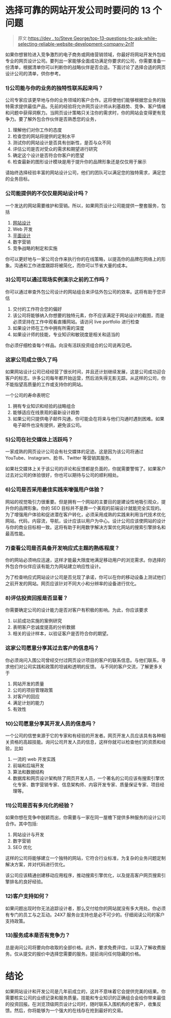 # 选择可靠的网站开发公司时要问的 13 个问题

> 原文:[https://dev . to/Steve George/top-13-questions-to-ask-while-selecting-reliable-website-development-company-2n1f](https://dev.to/stevegeorge/top-13-questions-to-ask-while-selecting-reliable-website-development-company-2n1f)

如果你想冒险进入竞争激烈的电子商务或网络营销领域，你最好将网站开发外包给专业的网页设计公司。要列出一家能够全面成功满足你要求的公司，你需要准备一份清单，根据清单你可以判断你的战略伙伴是否合适。下面讨论了选择合适的网页设计公司的清单，供你参考。

### 1)公司能与你的业务的独特性联系起来吗？

公司专家应该更早地与你的业务领域的客户合作。这将使他们能够根据您业务的独特需求提供最佳产品。先前的经验将允许网页设计师从利基趋势、竞争、客户情绪和问题中获得洞察力。当网页设计策略只关注你的需求时，你的网站会变得更有竞争力。要了解外包合作伙伴是否熟悉您的业务，

1.  理解他们对你工作的态度
2.  检查您的网站将提供的定制水平
3.  测试你的网站设计是否具有创新性，是否与众不同
4.  评估公司是否对受众的需求和期望进行研究
5.  确定这个设计是否符合你客户的愿望
6.  检查最新的图形设计模块是用于提升你的品牌形象还是仅仅用于展示

请始终选择经验丰富的网站设计公司，他们的团队可以满足您的独特需求，满足您的业务目标。

### 公司能提供的不仅仅是网站设计吗？

一个发达的网站需要维护和营销。所以，如果网页设计公司能提供一整套服务，包括

1.  [网站设计](http://winbizsolutionsindia.com/graphic-design-services/)
2.  Web 开发
3.  [平面设计](http://winbizsolutionsindia.com/graphic-design-services/website-design-development/)
4.  数字营销
5.  竞争战略的制定和实施

你可以更好地与一家公司合作来执行你的在线策略，以提高你的品牌在网络上的形象。沟通和工作进度跟踪将被简化，而你可以节省大量的成本。

### [](#3-can-the-company-demonstrate-previous-work-through-live-examples)3)公司可以通过现场实例演示之前的工作吗？

你可以通过审查外包公司设计的网站组合来评估外包公司的效率。这将有助于您评估

1.  交付的工作符合您的偏好
2.  该公司将能够纳入你想要的独特元素，你不应该满足于网站设计的截图，而是必须坚持在工作中观看直播网站。请访问 live portfolio 进行检查
3.  如果设计师在工作中拥有所需的深度
4.  如果设计师的技能，专业知识和敏锐度是相关和适当的

你必须仔细检查每个样品。向没有活跃投资组合的公司说再见吧。

### 这家公司成立很久了吗

如果网站设计公司已经经营了很长时间，并且还计划继续发展，这是公司成功迎合客户的标志。许多公司每年都开始运营，然后消失得无影无踪。从这样的公司，你不能指望高质量的工作或支持你的网站。

一个公司的寿命表明它

1.  拥有专业知识和经验的战略组合
2.  能够适应在线景观的最新设计趋势
3.  如果公司只提供电子邮件沟通，你可能会在将来与他们沟通时遇到困难。如果电子邮件也没有提供，避免该公司。

### [](#5-is-the-company-active-on-social-media)5)公司在社交媒体上活跃吗？

一家成熟的网页设计公司会有社交媒体的足迹。这是因为该公司将通过 YouTube、Instagram、脸书、Twitter 等营销其服务。

如果社交媒体上关于该公司的评论和反馈都是负面的，你就需要警惕了。如果客户过去对公司的体验很好，你也可以期待与公司的顺利相处。

### 6)公司是否采用最佳实践来增强用户体验？

网站的视觉吸引力很重要。但是拥有一个网站的主要目的是建设性地吸引观众，提升你的品牌形象。你的 SEO 目标并不是靠一个美观的前端设计就能完全实现的。为了增强用户体验和促进潜在客户转化，必须采用成熟的实践来利用当代技术优化网站。代码，内容流，导航，设计应该以用户为中心。设计公司应该使网站的设计与你的商业目标相一致。这将有助于利用数字解决方案优化网站的搜索引擎排名和最高性能。

### [](#7-check-if-the-company-has-proficiency-in-developing-responsive-themes)7)查看公司是否具备开发响应式主题的熟练程度？

你的网站必须响应迅速，这样才能最大限度地满足移动用户的浏览需求。你选择的外包合作伙伴应该有能力为网站建立响应性设计。

为了检查响应式网站设计公司是否兑现了承诺，你可以在你的移动设备上测试他们之前开发的网站。网页应该针对不同大小和分辨率的设备进行优化。

### 8)评估投资回报是否显著？

你需要确定公司的设计能力是否对客户有积极的影响。为此，你应该要求

1.  以前成功实施的案例研究
2.  表明客户忠诚度提高的分析数据
3.  相关的设计样本，以验证客户是否符合你的期望。

### 这家公司愿意分享其过去客户的信息吗？

你必须询问入围公司曾经交付过网页设计项目的客户的联系信息。与他们联系，寻求他们对公司实践和政策的坦诚和透明的反馈。
与不同的客户交流，了解更多关于

1.  网站开发的质量
2.  公司的项目管理政策
3.  对客户的回应
4.  满足计划的能力
5.  有效性

### 10)公司愿意分享其开发人员的信息吗？

一个公司的信誉来源于它的专家和有经验的开发者。网页开发人员应该具有各种相关资格的高超技能。询问公司开发人员的信息，这样你就可以检查他们的资质和经验，比如

1.  一流的 web 开发实践
2.  前端和后端开发
3.  算法和数据结构
4.  数据库和网页设计架构除了网页开发人员，一个著名的公司应该有搜索引擎优化专家、数字营销专家、信息架构师、内容开发专家、质量保证专家、项目经理等。

### [](#11-does-the-company-has-diverse-experience)11)公司是否有多元化的经验？

如果你想在竞争中脱颖而出，你需要与一家在同一屋檐下提供多种服务的设计公司合作。其中包括:

1.  网站设计与开发
2.  数字营销
3.  SEO 优化

这样的公司将能够建立一个独特的网站，它符合行业标准，为复杂的业务问题定制解决方案，并对代码进行优化。

该公司应该精通创建移动应用程序，推动搜索引擎优化，以及提高客户网页搜索引擎排名的良好经验。

### [](#12-how-is-the-customer-support)12)客户支持如何？

如果问题出现时你无法追踪设计者，那么交付给你的网站就没有多大用处。你必须有专门的员工与之互动。24X7 服务台支持也是必不可少的。仔细阅读公司的客户支持政策。

### [](#13-is-the-service-cost-competitive)13)服务成本是否有竞争力？

总是询问公司将要向你收取的全部价格。此外，要求免费评估，以深入了解收费服务。仅从提交的报价中选择您需要的服务。提前询问任何隐藏的价格。

# [](#conclusion)结论

如果网站设计和开发公司是几年前成立的，这并不意味着它会提供完美的结果。你需要核实公司的业绩记录和服务质量。技能和专业知识的正确组合会给你带来最佳的投资回报。在浏览顶级网页设计公司时，随时联系入围机构的老客户，收集反馈。然后，你将能够为一个强大的在线存在抢到最好的交易。